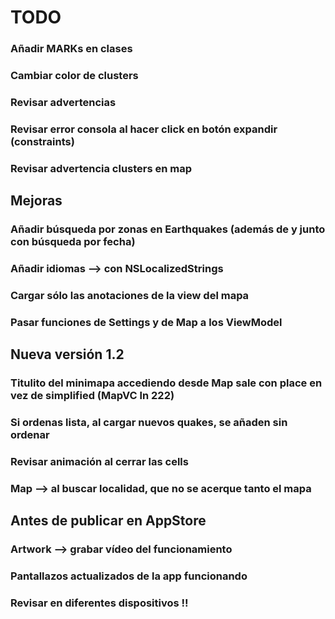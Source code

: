 
# TODO

### Añadir MARKs en clases
### Cambiar color de clusters
### Revisar advertencias
### Revisar error consola al hacer click en botón expandir (constraints)
### Revisar advertencia clusters en map

## Mejoras

### Añadir búsqueda por zonas en Earthquakes (además de y junto con búsqueda por fecha)
### Añadir idiomas --> con NSLocalizedStrings
### Cargar sólo las anotaciones de la view del mapa
### Pasar funciones de Settings y de Map a los ViewModel

## Nueva versión 1.2

### Titulito del minimapa accediendo desde Map sale con place en vez de simplified (MapVC ln 222)
### Si ordenas lista, al cargar nuevos quakes, se añaden sin ordenar
### Revisar animación al cerrar las cells
### Map --> al buscar localidad, que no se acerque tanto el mapa


## Antes de publicar en AppStore

### Artwork --> grabar vídeo del funcionamiento
### Pantallazos actualizados de la app funcionando
### Revisar en diferentes dispositivos !!
